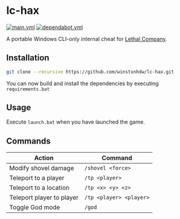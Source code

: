# lc-hax

[![main.yml](https://github.com/winstxnhdw/lc-hax/actions/workflows/main.yml/badge.svg)](https://github.com/winstxnhdw/lc-hax/actions/workflows/main.yml)
[![dependabot.yml](https://github.com/winstxnhdw/lc-hax/actions/workflows/dependabot.yml/badge.svg)](https://github.com/winstxnhdw/lc-hax/actions/workflows/dependabot.yml)

A portable Windows CLI-only internal cheat for [Lethal Company](https://en.wikipedia.org/wiki/Lethal_Company).

## Installation

```bash
git clone --recursive https://github.com/winstxnhdw/lc-hax.git
```

You can now build and install the dependencies by executing `requirements.bat`

## Usage

Execute `launch.bat` when you have launched the game.

## Commands

| Action                    | Command                 |
| ------------------------- | ----------------------- |
| Modify shovel damage      | `/shovel <force>`       |
| Teleport to a player      | `/tp <player>`          |
| Teleport to a location    | `/tp <x> <y> <z>`       |
| Teleport player to player | `/tp <player> <player>` |
| Toggle God mode           | `/god`                  |
